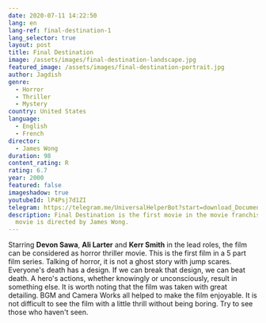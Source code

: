 ```yaml
---
date: 2020-07-11 14:22:50
lang: en
lang-ref: final-destination-1
lang_selector: true
layout: post
title: Final Destination
image: /assets/images/final-destination-landscape.jpg
featured_image: /assets/images/final-destination-portrait.jpg
author: Jagdish
genre:
  - Horror
  - Thriller
  - Mystery
country: United States
language:
  - English
  - French
director:
  - James Wong
duration: 98
content_rating: R
rating: 6.7
year: 2000
featured: false
imageshadow: true
youtubeId: lP4Psj7d1ZI
telegram: https://telegram.me/UniversalHelperBot?start=download_Document_973
description: Final Destination is the first movie in the movie franchise.This
  movie is directed by James Wong.
---
```

Starring **Devon Sawa**, **Ali Larter** and **Kerr Smith** in the lead roles, the film can be considered as horror thriller movie.
This is the first film in a 5 part film series.
Talking of horror,  it is not a ghost story with jump scares. Everyone's death has a design. If we can break that design, we can beat death. A hero's actions, whether knowingly or unconsciously, result in something else. It is worth noting that the film was taken with great detailing.
BGM and Camera Works all helped to make the film enjoyable.
It is not difficult to see the film with a little thrill without being boring. Try to see those who haven't seen.